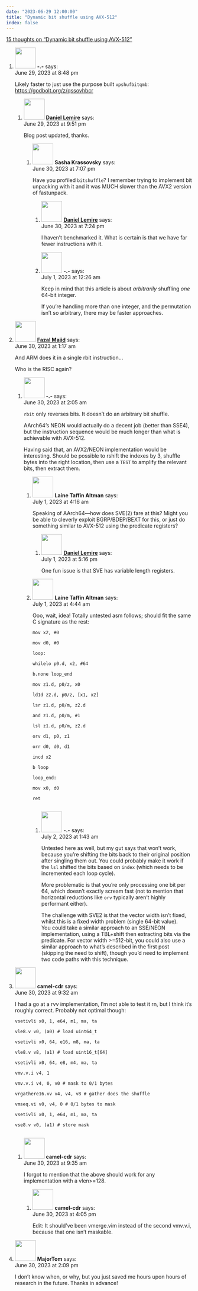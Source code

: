 ```yaml
---
date: "2023-06-29 12:00:00"
title: "Dynamic bit shuffle using AVX-512"
index: false
---
```


[15 thoughts on &ldquo;Dynamic bit shuffle using AVX-512&rdquo;](/lemire/blog/2023/06-29-dynamic-bit-shuffle-using-avx-512)

<ol class="comment-list">
<li id="comment-652595" class="comment even thread-even depth-1 parent">
<div class="comment-author vcard">
<img alt src="https://secure.gravatar.com/avatar/e032576b53d842d4f5c510e0ec93e812?s=56&#038;d=mm&#038;r=g" srcset="https://secure.gravatar.com/avatar/e032576b53d842d4f5c510e0ec93e812?s=112&#038;d=mm&#038;r=g 2x" class="avatar avatar-56 photo" height="56" width="56" decoding="async" /> <b class="fn">-.-</b> <span class="says">says:</span> </div>
<div class="comment-metadata"><time datetime="2023-06-29T20:48:33+00:00">June 29, 2023 at 8:48 pm</time></a> </div>
<div class="comment-content">
<p>Likely faster to just use the purpose built <code>vpshufbitqmb</code>: <a href="https://godbolt.org/z/qssovhbcr" rel="nofollow ugc">https://godbolt.org/z/qssovhbcr</a></p>
</div>
<ol class="children">
<li id="comment-652598" class="comment byuser comment-author-lemire bypostauthor odd alt depth-2 parent">
<div class="comment-author vcard">
<img alt src="https://secure.gravatar.com/avatar/2ca999bef9535950f5b84281a4dab006?s=56&#038;d=mm&#038;r=g" srcset="https://secure.gravatar.com/avatar/2ca999bef9535950f5b84281a4dab006?s=112&#038;d=mm&#038;r=g 2x" class="avatar avatar-56 photo" height="56" width="56" decoding="async" /> <b class="fn"><a href="https://lemire.me/en/" class="url" rel="ugc">Daniel Lemire</a></b> <span class="says">says:</span> </div>
<div class="comment-metadata"><time datetime="2023-06-29T21:51:01+00:00">June 29, 2023 at 9:51 pm</time></a> </div>
<div class="comment-content">
<p>Blog post updated, thanks.</p>
</div>
<ol class="children">
<li id="comment-652617" class="comment even depth-3 parent">
<div class="comment-author vcard">
<img alt src="https://secure.gravatar.com/avatar/4bc21acc099b8494cec70b866e9b5b22?s=56&#038;d=mm&#038;r=g" srcset="https://secure.gravatar.com/avatar/4bc21acc099b8494cec70b866e9b5b22?s=112&#038;d=mm&#038;r=g 2x" class="avatar avatar-56 photo" height="56" width="56" loading="lazy" decoding="async" /> <b class="fn">Sasha Krassovsky</b> <span class="says">says:</span> </div>
<div class="comment-metadata"><time datetime="2023-06-30T19:07:17+00:00">June 30, 2023 at 7:07 pm</time></a> </div>
<div class="comment-content">
<p>Have you profiled <code>bitshuffle</code>? I remember trying to implement bit unpacking with it and it was MUCH slower than the AVX2 version of fastunpack.</p>
</div>
<ol class="children">
<li id="comment-652618" class="comment byuser comment-author-lemire bypostauthor odd alt depth-4">
<div class="comment-author vcard">
<img alt src="https://secure.gravatar.com/avatar/2ca999bef9535950f5b84281a4dab006?s=56&#038;d=mm&#038;r=g" srcset="https://secure.gravatar.com/avatar/2ca999bef9535950f5b84281a4dab006?s=112&#038;d=mm&#038;r=g 2x" class="avatar avatar-56 photo" height="56" width="56" loading="lazy" decoding="async" /> <b class="fn"><a href="https://lemire.me/en/" class="url" rel="ugc">Daniel Lemire</a></b> <span class="says">says:</span> </div>
<div class="comment-metadata"><time datetime="2023-06-30T19:24:27+00:00">June 30, 2023 at 7:24 pm</time></a> </div>
<div class="comment-content">
<p>I haven&rsquo;t benchmarked it. What is certain is that we have far fewer instructions with it.</p>
</div>
</li>
<li id="comment-652621" class="comment even depth-4">
<div class="comment-author vcard">
<img alt src="https://secure.gravatar.com/avatar/e032576b53d842d4f5c510e0ec93e812?s=56&#038;d=mm&#038;r=g" srcset="https://secure.gravatar.com/avatar/e032576b53d842d4f5c510e0ec93e812?s=112&#038;d=mm&#038;r=g 2x" class="avatar avatar-56 photo" height="56" width="56" loading="lazy" decoding="async" /> <b class="fn">-.-</b> <span class="says">says:</span> </div>
<div class="comment-metadata"><time datetime="2023-07-01T00:26:27+00:00">July 1, 2023 at 12:26 am</time></a> </div>
<div class="comment-content">
<p>Keep in mind that this article is about <em>arbitrarily</em> shuffling <em>one</em> 64-bit integer.</p>
<p>If you&rsquo;re handling more than one integer, and the permutation isn&rsquo;t so arbitrary, there may be faster approaches.</p>
</div>
</li>
</ol>
</li>
</ol>
</li>
</ol>
</li>
<li id="comment-652602" class="comment odd alt thread-odd thread-alt depth-1 parent">
<div class="comment-author vcard">
<img alt src="https://secure.gravatar.com/avatar/2aacafa76beb78c7beb2f8f58417935d?s=56&#038;d=mm&#038;r=g" srcset="https://secure.gravatar.com/avatar/2aacafa76beb78c7beb2f8f58417935d?s=112&#038;d=mm&#038;r=g 2x" class="avatar avatar-56 photo" height="56" width="56" loading="lazy" decoding="async" /> <b class="fn"><a href="https://majid.info/" class="url" rel="ugc external nofollow">Fazal Majid</a></b> <span class="says">says:</span> </div>
<div class="comment-metadata"><time datetime="2023-06-30T01:17:34+00:00">June 30, 2023 at 1:17 am</time></a> </div>
<div class="comment-content">
<p>And ARM does it in a single rbit instruction&#8230;</p>
<p>Who is the RISC again?</p>
</div>
<ol class="children">
<li id="comment-652603" class="comment even depth-2 parent">
<div class="comment-author vcard">
<img alt src="https://secure.gravatar.com/avatar/e032576b53d842d4f5c510e0ec93e812?s=56&#038;d=mm&#038;r=g" srcset="https://secure.gravatar.com/avatar/e032576b53d842d4f5c510e0ec93e812?s=112&#038;d=mm&#038;r=g 2x" class="avatar avatar-56 photo" height="56" width="56" loading="lazy" decoding="async" /> <b class="fn">-.-</b> <span class="says">says:</span> </div>
<div class="comment-metadata"><time datetime="2023-06-30T02:05:32+00:00">June 30, 2023 at 2:05 am</time></a> </div>
<div class="comment-content">
<p><code>rbit</code> only reverses bits. It doesn&rsquo;t do an arbitrary bit shuffle.</p>
<p>AArch64&rsquo;s NEON would actually do a decent job (better than SSE4), but the instruction sequence would be much longer than what is achievable with AVX-512.</p>
<p>Having said that, an AVX2/NEON implementation would be interesting. Should be possible to rshift the indexes by 3, shuffle bytes into the right location, then use a <code>TEST</code> to amplify the relevant bits, then extract them.</p>
</div>
<ol class="children">
<li id="comment-652626" class="comment odd alt depth-3 parent">
<div class="comment-author vcard">
<img alt src="https://secure.gravatar.com/avatar/87f06afd784d1cf0462f683f7075feaa?s=56&#038;d=mm&#038;r=g" srcset="https://secure.gravatar.com/avatar/87f06afd784d1cf0462f683f7075feaa?s=112&#038;d=mm&#038;r=g 2x" class="avatar avatar-56 photo" height="56" width="56" loading="lazy" decoding="async" /> <b class="fn">Laine Taffin Altman</b> <span class="says">says:</span> </div>
<div class="comment-metadata"><time datetime="2023-07-01T04:16:01+00:00">July 1, 2023 at 4:16 am</time></a> </div>
<div class="comment-content">
<p>Speaking of AArch64—how does SVE(2) fare at this? Might you be able to cleverly exploit BGRP/BDEP/BEXT for this, or just do something similar to AVX-512 using the predicate registers?</p>
</div>
<ol class="children">
<li id="comment-652636" class="comment byuser comment-author-lemire bypostauthor even depth-4">
<div class="comment-author vcard">
<img alt src="https://secure.gravatar.com/avatar/2ca999bef9535950f5b84281a4dab006?s=56&#038;d=mm&#038;r=g" srcset="https://secure.gravatar.com/avatar/2ca999bef9535950f5b84281a4dab006?s=112&#038;d=mm&#038;r=g 2x" class="avatar avatar-56 photo" height="56" width="56" loading="lazy" decoding="async" /> <b class="fn"><a href="https://lemire.me/en/" class="url" rel="ugc">Daniel Lemire</a></b> <span class="says">says:</span> </div>
<div class="comment-metadata"><time datetime="2023-07-01T17:16:27+00:00">July 1, 2023 at 5:16 pm</time></a> </div>
<div class="comment-content">
<p>One fun issue is that SVE has variable length registers.</p>
</div>
</li>
</ol>
</li>
<li id="comment-652627" class="comment odd alt depth-3 parent">
<div class="comment-author vcard">
<img alt src="https://secure.gravatar.com/avatar/87f06afd784d1cf0462f683f7075feaa?s=56&#038;d=mm&#038;r=g" srcset="https://secure.gravatar.com/avatar/87f06afd784d1cf0462f683f7075feaa?s=112&#038;d=mm&#038;r=g 2x" class="avatar avatar-56 photo" height="56" width="56" loading="lazy" decoding="async" /> <b class="fn">Laine Taffin Altman</b> <span class="says">says:</span> </div>
<div class="comment-metadata"><time datetime="2023-07-01T04:44:59+00:00">July 1, 2023 at 4:44 am</time></a> </div>
<div class="comment-content">
<p>Ooo, wait, idea! Totally untested asm follows; should fit the same C signature as the rest:</p>
<p><code>mov x2, #0<br/>
mov d0, #0<br/>
loop:<br/>
whilelo p0.d, x2, #64<br/>
b.none loop_end<br/>
mov z1.d, p0/z, x0<br/>
ld1d z2.d, p0/z, [x1, x2]<br/>
lsr z1.d, p0/m, z2.d<br/>
and z1.d, p0/m, #1<br/>
lsl z1.d, p0/m, z2.d<br/>
orv d1, p0, z1<br/>
orr d0, d0, d1<br/>
incd x2<br/>
b loop<br/>
loop_end:<br/>
mov x0, d0<br/>
ret<br/>
</code></p>
</div>
<ol class="children">
<li id="comment-652643" class="comment even depth-4">
<div class="comment-author vcard">
<img alt src="https://secure.gravatar.com/avatar/e032576b53d842d4f5c510e0ec93e812?s=56&#038;d=mm&#038;r=g" srcset="https://secure.gravatar.com/avatar/e032576b53d842d4f5c510e0ec93e812?s=112&#038;d=mm&#038;r=g 2x" class="avatar avatar-56 photo" height="56" width="56" loading="lazy" decoding="async" /> <b class="fn">-.-</b> <span class="says">says:</span> </div>
<div class="comment-metadata"><time datetime="2023-07-02T01:43:25+00:00">July 2, 2023 at 1:43 am</time></a> </div>
<div class="comment-content">
<p>Untested here as well, but my gut says that won&rsquo;t work, because you&rsquo;re shifting the bits back to their original position after singling them out. You could probably make it work if the <code>lsl</code> shifted the bits based on <code>index</code> (which needs to be incremented each loop cycle).</p>
<p>More problematic is that you&rsquo;re only processing one bit per 64, which doesn&rsquo;t exactly scream fast (not to mention that horizontal reductions like <code>orv</code> typically aren&rsquo;t highly performant either).</p>
<p>The challenge with SVE2 is that the vector width isn&rsquo;t fixed, whilst this is a fixed width problem (single 64-bit value).<br/>
You could take a similar approach to an SSE/NEON implementation, using a TBL+shift then extracting bits via the predicate. For vector width &gt;=512-bit, you could also use a similar approach to what&rsquo;s described in the first post (skipping the need to shift), though you&rsquo;d need to implement two code paths with this technique.</p>
</div>
</li>
</ol>
</li>
</ol>
</li>
</ol>
</li>
<li id="comment-652608" class="comment odd alt thread-even depth-1 parent">
<div class="comment-author vcard">
<img alt src="https://secure.gravatar.com/avatar/6504fad0830c1dd03086ee35097cea11?s=56&#038;d=mm&#038;r=g" srcset="https://secure.gravatar.com/avatar/6504fad0830c1dd03086ee35097cea11?s=112&#038;d=mm&#038;r=g 2x" class="avatar avatar-56 photo" height="56" width="56" loading="lazy" decoding="async" /> <b class="fn">camel-cdr</b> <span class="says">says:</span> </div>
<div class="comment-metadata"><time datetime="2023-06-30T09:32:51+00:00">June 30, 2023 at 9:32 am</time></a> </div>
<div class="comment-content">
<p>I had a go at a rvv implementation, I&rsquo;m not able to test it rn, but I think it&rsquo;s roughly correct. Probably not optimal though:</p>
<p><code>vsetivli x0, 1, e64, m1, ma, ta<br/>
vle8.v v0, (a0) # load uint64_t<br/>
vsetivli x0, 64, e16, m8, ma, ta<br/>
vle8.v v8, (a1) # load uint16_t[64]<br/>
vsetivli x0, 64, e8, m4, ma, ta<br/>
vmv.v.i v4, 1<br/>
vmv.v.i v4, 0, v0 # mask to 0/1 bytes<br/>
vrgathere16.vv v4, v4, v8 # gather does the shuffle<br/>
vmseq.vi v0, v4, 0 # 0/1 bytes to mask<br/>
vsetivli x0, 1, e64, m1, ma, ta<br/>
vse8.v v0, (a1) # store mask<br/>
</code></p>
</div>
<ol class="children">
<li id="comment-652609" class="comment even depth-2 parent">
<div class="comment-author vcard">
<img alt src="https://secure.gravatar.com/avatar/6504fad0830c1dd03086ee35097cea11?s=56&#038;d=mm&#038;r=g" srcset="https://secure.gravatar.com/avatar/6504fad0830c1dd03086ee35097cea11?s=112&#038;d=mm&#038;r=g 2x" class="avatar avatar-56 photo" height="56" width="56" loading="lazy" decoding="async" /> <b class="fn">camel-cdr</b> <span class="says">says:</span> </div>
<div class="comment-metadata"><time datetime="2023-06-30T09:35:04+00:00">June 30, 2023 at 9:35 am</time></a> </div>
<div class="comment-content">
<p>I forgot to mention that the above should work for any implementation with a vlen&gt;=128.</p>
</div>
<ol class="children">
<li id="comment-652612" class="comment odd alt depth-3">
<div class="comment-author vcard">
<img alt src="https://secure.gravatar.com/avatar/6504fad0830c1dd03086ee35097cea11?s=56&#038;d=mm&#038;r=g" srcset="https://secure.gravatar.com/avatar/6504fad0830c1dd03086ee35097cea11?s=112&#038;d=mm&#038;r=g 2x" class="avatar avatar-56 photo" height="56" width="56" loading="lazy" decoding="async" /> <b class="fn">camel-cdr</b> <span class="says">says:</span> </div>
<div class="comment-metadata"><time datetime="2023-06-30T16:05:58+00:00">June 30, 2023 at 4:05 pm</time></a> </div>
<div class="comment-content">
<p>Edit: It should&rsquo;ve been vmerge.vim instead of the second vmv.v.i, because that one isn&rsquo;t maskable.</p>
</div>
</li>
</ol>
</li>
</ol>
</li>
<li id="comment-652611" class="comment even thread-odd thread-alt depth-1">
<div class="comment-author vcard">
<img alt src="https://secure.gravatar.com/avatar/6f6634857da64cf0d6ce68952e51620d?s=56&#038;d=mm&#038;r=g" srcset="https://secure.gravatar.com/avatar/6f6634857da64cf0d6ce68952e51620d?s=112&#038;d=mm&#038;r=g 2x" class="avatar avatar-56 photo" height="56" width="56" loading="lazy" decoding="async" /> <b class="fn">MajorTom</b> <span class="says">says:</span> </div>
<div class="comment-metadata"><time datetime="2023-06-30T14:09:25+00:00">June 30, 2023 at 2:09 pm</time></a> </div>
<div class="comment-content">
<p>I don’t know when, or why, but you just saved me hours upon hours of research in the future. Thanks in advance!</p>
</div>
</li>
</ol>
